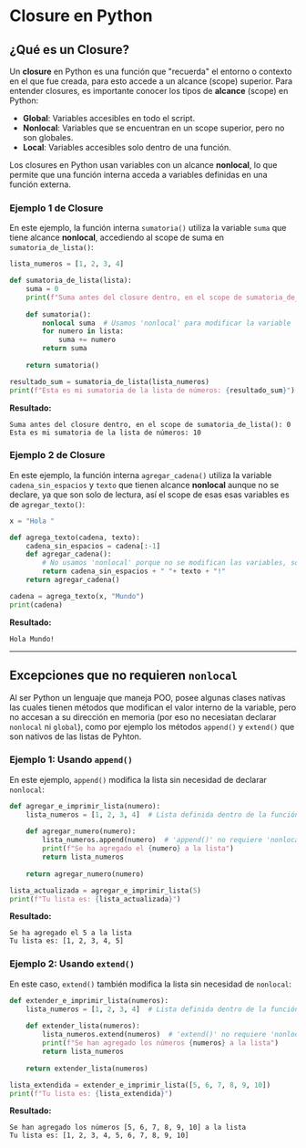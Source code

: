 
# **Closure en Python**

## **¿Qué es un Closure?**
Un **closure** en Python es una función que "recuerda" el entorno o contexto en el que fue creada, para esto accede a un alcance (scope) superior. Para entender closures, es importante conocer los tipos de **alcance** (scope) en Python:
- **Global**: Variables accesibles en todo el script.
- **Nonlocal**: Variables que se encuentran en un scope superior, pero no son globales.
- **Local**: Variables accesibles solo dentro de una función.

Los closures en Python usan variables con un alcance **nonlocal**, lo que permite que una función interna acceda a variables definidas en una función externa.

### **Ejemplo 1 de Closure**
En este ejemplo, la función interna `sumatoria()` utiliza la variable `suma` que tiene alcance **nonlocal**, accediendo al scope de suma en `sumatoria_de_lista()`:

```python
lista_numeros = [1, 2, 3, 4]

def sumatoria_de_lista(lista):
    suma = 0
    print(f"Suma antes del closure dentro, en el scope de sumatoria_de_lista(): {suma}")
    
    def sumatoria():
        nonlocal suma  # Usamos 'nonlocal' para modificar la variable 'suma' del scope superior de 'sumatoria de lista()'
        for numero in lista:
            suma += numero
        return suma
    
    return sumatoria()

resultado_sum = sumatoria_de_lista(lista_numeros)
print(f"Esta es mi sumatoria de la lista de números: {resultado_sum}")
```

**Resultado:**
```
Suma antes del closure dentro, en el scope de sumatoria_de_lista(): 0
Esta es mi sumatoria de la lista de números: 10
```

### **Ejemplo 2 de Closure**
En este ejemplo, la función interna `agregar_cadena()` utiliza la variable `cadena_sin_espacios` y `texto` que tienen alcance **nonlocal** aunque no se declare, ya que son solo de lectura, así el scope de esas esas variables es de `agregar_texto()`:

```python
x = "Hola "

def agrega_texto(cadena, texto):
    cadena_sin_espacios = cadena[:-1]
    def agregar_cadena():  
        # No usamos 'nonlocal' porque no se modifican las variables, solo se accesa a su valor
        return cadena_sin_espacios + " "+ texto + "!"
    return agregar_cadena()

cadena = agrega_texto(x, "Mundo")
print(cadena)
```
**Resultado:**
```
Hola Mundo!
```

---

## **Excepciones que no requieren `nonlocal`**
Al ser Python un lenguaje que maneja POO, posee algunas clases nativas las cuales tienen métodos que modifican el valor interno de la variable, pero no accesan a su dirección en memoria (por eso no necesiatan declarar `nonlocal` ni `global`), como por ejemplo los métodos `append()` y `extend()` que son nativos de las listas de Pyhton.

### **Ejemplo 1: Usando `append()`**
En este ejemplo, `append()` modifica la lista sin necesidad de declarar `nonlocal`:

```python
def agregar_e_imprimir_lista(numero):
    lista_numeros = [1, 2, 3, 4]  # Lista definida dentro de la función
    
    def agregar_numero(numero):
        lista_numeros.append(numero)  # 'append()' no requiere 'nonlocal' para modificar 'lista_numeros'
        print(f"Se ha agregado el {numero} a la lista")
        return lista_numeros
    
    return agregar_numero(numero)

lista_actualizada = agregar_e_imprimir_lista(5)
print(f"Tu lista es: {lista_actualizada}")
```

**Resultado:**
```
Se ha agregado el 5 a la lista
Tu lista es: [1, 2, 3, 4, 5]
```

### **Ejemplo 2: Usando `extend()`**
En este caso, `extend()` también modifica la lista sin necesidad de `nonlocal`:

```python
def extender_e_imprimir_lista(numeros):
    lista_numeros = [1, 2, 3, 4]  # Lista definida dentro de la función
    
    def extender_lista(numeros):
        lista_numeros.extend(numeros)  # 'extend()' no requiere 'nonlocal'
        print(f"Se han agregado los números {numeros} a la lista")
        return lista_numeros
    
    return extender_lista(numeros)

lista_extendida = extender_e_imprimir_lista([5, 6, 7, 8, 9, 10])
print(f"Tu lista es: {lista_extendida}")
```

**Resultado:**
```
Se han agregado los números [5, 6, 7, 8, 9, 10] a la lista
Tu lista es: [1, 2, 3, 4, 5, 6, 7, 8, 9, 10]
```
